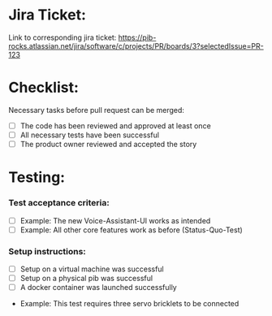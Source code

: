 # Jira Ticket:
<!-- Replace the last digits of the URL with your ticket number -->
Link to corresponding jira ticket:
https://pib-rocks.atlassian.net/jira/software/c/projects/PR/boards/3?selectedIssue=PR-123

# Checklist:
Necessary tasks before pull request can be merged:
- [ ] The code has been reviewed and approved at least once
- [ ] All necessary tests have been successful
- [ ] The product owner reviewed and accepted the story

# Testing:
### Test acceptance criteria:
<!-- Describe when the tests are deemed successful. Remove unnecessary -->
- [ ] Example: The new Voice-Assistant-UI works as intended
- [ ] Example: All other core features work as before (Status-Quo-Test)

### Setup instructions:
<!-- Describe how the test needs to be set up. Remove unnecessary -->
- [ ] Setup on a virtual machine was successful
- [ ] Setup on a physical pib was successful
- [ ] A docker container was launched successfully
- Example: This test requires three servo bricklets to be connected